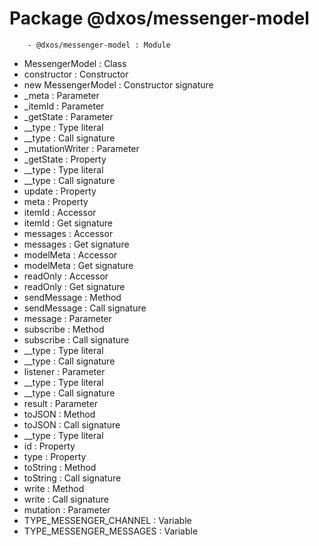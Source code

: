 # Package @dxos/messenger-model

        - @dxos/messenger-model : Module
- MessengerModel : Class
- constructor : Constructor
- new MessengerModel : Constructor signature
- _meta : Parameter
- _itemId : Parameter
- _getState : Parameter
- __type : Type literal
- __type : Call signature
- _mutationWriter : Parameter
- _getState : Property
- __type : Type literal
- __type : Call signature
- update : Property
- meta : Property
- itemId : Accessor
- itemId : Get signature
- messages : Accessor
- messages : Get signature
- modelMeta : Accessor
- modelMeta : Get signature
- readOnly : Accessor
- readOnly : Get signature
- sendMessage : Method
- sendMessage : Call signature
- message : Parameter
- subscribe : Method
- subscribe : Call signature
- __type : Type literal
- __type : Call signature
- listener : Parameter
- __type : Type literal
- __type : Call signature
- result : Parameter
- toJSON : Method
- toJSON : Call signature
- __type : Type literal
- id : Property
- type : Property
- toString : Method
- toString : Call signature
- write : Method
- write : Call signature
- mutation : Parameter
- TYPE_MESSENGER_CHANNEL : Variable
- TYPE_MESSENGER_MESSAGES : Variable
